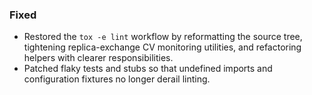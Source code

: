 ### Fixed
- Restored the `tox -e lint` workflow by reformatting the source tree, tightening replica-exchange CV monitoring utilities, and refactoring helpers with clearer responsibilities.
- Patched flaky tests and stubs so that undefined imports and configuration fixtures no longer derail linting.
